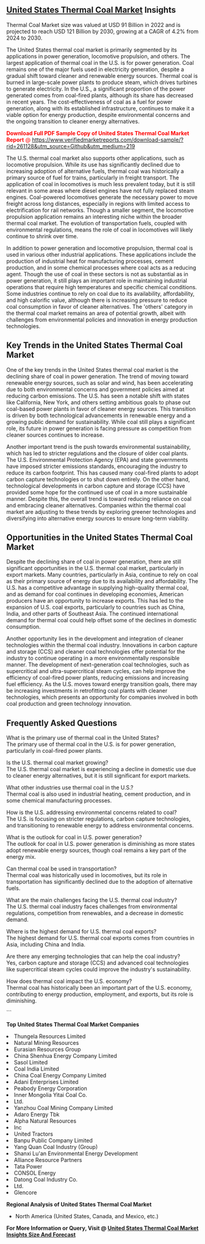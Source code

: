 <h2><a href="https://www.verifiedmarketreports.com/download-sample/?rid=261128&amp;utm_source=Github&amp;utm_medium=219" target="_blank">United States Thermal Coal Market</a> Insights</h2><p>Thermal Coal Market size was valued at USD 91 Billion in 2022 and is projected to reach USD 121 Billion by 2030, growing at a CAGR of 4.2% from 2024 to 2030.</p><p> <p>The United States thermal coal market is primarily segmented by its applications in power generation, locomotive propulsion, and others. The largest application of thermal coal in the U.S. is for power generation. Coal remains one of the major fuels used in electricity generation, despite a gradual shift toward cleaner and renewable energy sources. Thermal coal is burned in large-scale power plants to produce steam, which drives turbines to generate electricity. In the U.S., a significant proportion of the power generated comes from coal-fired plants, although its share has decreased in recent years. The cost-effectiveness of coal as a fuel for power generation, along with its established infrastructure, continues to make it a viable option for energy production, despite environmental concerns and the ongoing transition to cleaner energy alternatives. <p><span class=""><span style="color: #ff0000;"><strong>Download Full PDF Sample Copy of United States Thermal Coal Market Report</strong> @ </span><a href="https://www.verifiedmarketreports.com/download-sample/?rid=261128&amp;utm_source=Github&amp;utm_medium=219" target="_blank">https://www.verifiedmarketreports.com/download-sample/?rid=261128&amp;utm_source=Github&amp;utm_medium=219</a></span></p></p> <p>The U.S. thermal coal market also supports other applications, such as locomotive propulsion. While its use has significantly declined due to increasing adoption of alternative fuels, thermal coal was historically a primary source of fuel for trains, particularly in freight transport. The application of coal in locomotives is much less prevalent today, but it is still relevant in some areas where diesel engines have not fully replaced steam engines. Coal-powered locomotives generate the necessary power to move freight across long distances, especially in regions with limited access to electrification for rail networks. Though a smaller segment, the locomotive propulsion application remains an interesting niche within the broader thermal coal market. The evolution of transportation fuels, coupled with environmental regulations, means the role of coal in locomotives will likely continue to shrink over time.</p> <p>In addition to power generation and locomotive propulsion, thermal coal is used in various other industrial applications. These applications include the production of industrial heat for manufacturing processes, cement production, and in some chemical processes where coal acts as a reducing agent. Though the use of coal in these sectors is not as substantial as in power generation, it still plays an important role in maintaining industrial operations that require high temperatures and specific chemical conditions. Some industries continue to rely on coal due to its availability, affordability, and high calorific value, although there is increasing pressure to reduce coal consumption in favor of cleaner alternatives. The 'others' category in the thermal coal market remains an area of potential growth, albeit with challenges from environmental policies and innovation in energy production technologies.</p> <h2>Key Trends in the United States Thermal Coal Market</h2> <p>One of the key trends in the United States thermal coal market is the declining share of coal in power generation. The trend of moving toward renewable energy sources, such as solar and wind, has been accelerating due to both environmental concerns and government policies aimed at reducing carbon emissions. The U.S. has seen a notable shift with states like California, New York, and others setting ambitious goals to phase out coal-based power plants in favor of cleaner energy sources. This transition is driven by both technological advancements in renewable energy and a growing public demand for sustainability. While coal still plays a significant role, its future in power generation is facing pressure as competition from cleaner sources continues to increase.</p> <p>Another important trend is the push towards environmental sustainability, which has led to stricter regulations and the closure of older coal plants. The U.S. Environmental Protection Agency (EPA) and state governments have imposed stricter emissions standards, encouraging the industry to reduce its carbon footprint. This has caused many coal-fired plants to adopt carbon capture technologies or to shut down entirely. On the other hand, technological developments in carbon capture and storage (CCS) have provided some hope for the continued use of coal in a more sustainable manner. Despite this, the overall trend is toward reducing reliance on coal and embracing cleaner alternatives. Companies within the thermal coal market are adjusting to these trends by exploring greener technologies and diversifying into alternative energy sources to ensure long-term viability.</p> <h2>Opportunities in the United States Thermal Coal Market</h2> <p>Despite the declining share of coal in power generation, there are still significant opportunities in the U.S. thermal coal market, particularly in export markets. Many countries, particularly in Asia, continue to rely on coal as their primary source of energy due to its availability and affordability. The U.S. has a competitive advantage in supplying high-quality thermal coal, and as demand for coal continues in developing economies, American producers have an opportunity to increase exports. This has led to the expansion of U.S. coal exports, particularly to countries such as China, India, and other parts of Southeast Asia. The continued international demand for thermal coal could help offset some of the declines in domestic consumption.</p> <p>Another opportunity lies in the development and integration of cleaner technologies within the thermal coal industry. Innovations in carbon capture and storage (CCS) and cleaner coal technologies offer potential for the industry to continue operating in a more environmentally responsible manner. The development of next-generation coal technologies, such as supercritical and ultra-supercritical steam cycles, can help improve the efficiency of coal-fired power plants, reducing emissions and increasing fuel efficiency. As the U.S. moves toward energy transition goals, there may be increasing investments in retrofitting coal plants with cleaner technologies, which presents an opportunity for companies involved in both coal production and green technology innovation.</p> <h2>Frequently Asked Questions</h2> <p>What is the primary use of thermal coal in the United States? <br> The primary use of thermal coal in the U.S. is for power generation, particularly in coal-fired power plants.</p> <p>Is the U.S. thermal coal market growing? <br> The U.S. thermal coal market is experiencing a decline in domestic use due to cleaner energy alternatives, but it is still significant for export markets.</p> <p>What other industries use thermal coal in the U.S.? <br> Thermal coal is also used in industrial heating, cement production, and in some chemical manufacturing processes.</p> <p>How is the U.S. addressing environmental concerns related to coal? <br> The U.S. is focusing on stricter regulations, carbon capture technologies, and transitioning to renewable energy to address environmental concerns.</p> <p>What is the outlook for coal in U.S. power generation? <br> The outlook for coal in U.S. power generation is diminishing as more states adopt renewable energy sources, though coal remains a key part of the energy mix.</p> <p>Can thermal coal be used in transportation? <br> Thermal coal was historically used in locomotives, but its role in transportation has significantly declined due to the adoption of alternative fuels.</p> <p>What are the main challenges facing the U.S. thermal coal industry? <br> The U.S. thermal coal industry faces challenges from environmental regulations, competition from renewables, and a decrease in domestic demand.</p> <p>Where is the highest demand for U.S. thermal coal exports? <br> The highest demand for U.S. thermal coal exports comes from countries in Asia, including China and India.</p> <p>Are there any emerging technologies that can help the coal industry? <br> Yes, carbon capture and storage (CCS) and advanced coal technologies like supercritical steam cycles could improve the industry's sustainability.</p> <p>How does thermal coal impact the U.S. economy? <br> Thermal coal has historically been an important part of the U.S. economy, contributing to energy production, employment, and exports, but its role is diminishing.</p> ```</p><p><strong>Top United States Thermal Coal Market Companies</strong></p><div data-test-id=""><p><li>Thungela Resources Limited</li><li> Natural Mining Resources</li><li> Eurasian Resources Group</li><li> China Shenhua Energy Company Limited</li><li> Sasol Limited</li><li> Coal India Limited</li><li> China Coal Energy Company Limited</li><li> Adani Enterprises Limited</li><li> Peabody Energy Corporation</li><li> Inner Mongolia Yitai Coal Co.</li><li> Ltd.</li><li> Yanzhou Coal Mining Company Limited</li><li> Adaro Energy Tbk</li><li> Alpha Natural Resources</li><li> Inc</li><li> United Tractors</li><li> Banpu Public Company Limited</li><li> Yang Quan Coal Industry (Group)</li><li> Shanxi Lu'an Environmental Energy Development</li><li> Alliance Resource Partners</li><li> Tata Power</li><li> CONSOL Energy</li><li> Datong Coal Industry Co.</li><li> Ltd.</li><li> Glencore</li></p><div><strong>Regional Analysis of&nbsp;United States Thermal Coal Market</strong></div><ul><li dir="ltr"><p dir="ltr">North America&nbsp;(United States, Canada, and Mexico, etc.)</p></li></ul><p><strong>For More Information or Query, Visit @&nbsp;</strong><strong><a href="https://www.verifiedmarketreports.com/product/thermal-coal-market/?utm_source=Github&amp;utm_medium=219" target="_blank">United States Thermal Coal Market Insights Size And Forecast</a></strong></p></div>
